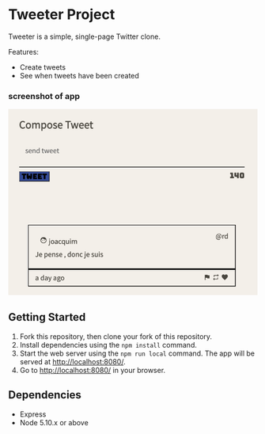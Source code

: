 # Tweeter Project

Tweeter is a simple, single-page Twitter clone.

Features:

- Create tweets
- See when tweets have been created

### screenshot of app

!["screen shot of tweets compose box and tweet"](https://github.com/JoacquimM/tweeter/blob/master/docs/tweeter-compose.png?raw=true)

## Getting Started

1. Fork this repository, then clone your fork of this repository.
2. Install dependencies using the `npm install` command.
3. Start the web server using the `npm run local` command. The app will be served at <http://localhost:8080/>.
4. Go to <http://localhost:8080/> in your browser.

## Dependencies

- Express
- Node 5.10.x or above
